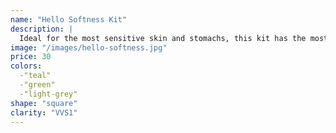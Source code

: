 ```yaml
---
name: "Hello Softness Kit"
description: |
  Ideal for the most sensitive skin and stomachs, this kit has the most gentle and natural products on the market
image: "/images/hello-softness.jpg"
price: 30
colors:
  -"teal"
  -"green"
  -"light-grey"
shape: "square"
clarity: "VVS1"
---
```

